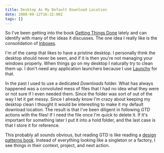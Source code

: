 ```yaml
---
title: Desktop As My Default Download Location
date: 2008-09-12T16:32:00Z
tags: []
---
```



So I've been getting into the book [Getting Things Done](http://www.davidco.com/) lately and can identify with many of the ideas it discusses. The one idea I really like is the consolidation of [Inboxes](http://en.wikipedia.org/wiki/Getting_Things_Done#Collect).

I'm of the camp that likes to have a pristine desktop. I personally think the desktop should never be seen, and if it is then you're not managing your windows properly. When things go on my desktop I naturally try to clean them up. I don't need any application launchers because I use [Launchy](http://www.launchy.net/) for that.

In the past I used to use a dedicated *Downloads* folder. What has always happened was a convoluted mess of files that I had no idea what they were or not sure if I even needed them. Since the folder was sort of out of the way I let it get messy. Since I already know I'm crazy about keeping my desktop clean I thought it would be interesting to make it my default download location. The result is that I've been diligent in following *GTD* actions with the files! If I need the file once I'm quick to delete it. If it's important for something later I put it into a hold folder, and the last case is that I store it for reference.

This probably all sounds obvious, but reading GTD is like reading a [design patterns book](http://www.dofactory.com/). Instead of everything looking like a singleton or a factory, I see things in their context, project, and next action.


